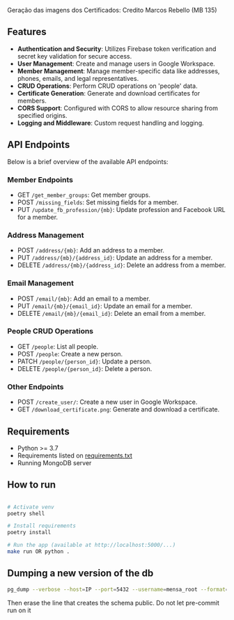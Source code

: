 Geração das imagens dos Certificados: Credito Marcos Rebello (MB 135)

## Features
- **Authentication and Security**: Utilizes Firebase token verification and secret key validation for secure access.
- **User Management**: Create and manage users in Google Workspace.
- **Member Management**: Manage member-specific data like addresses, phones, emails, and legal representatives.
- **CRUD Operations**: Perform CRUD operations on 'people' data.
- **Certificate Generation**: Generate and download certificates for members.
- **CORS Support**: Configured with CORS to allow resource sharing from specified origins.
- **Logging and Middleware**: Custom request handling and logging.


## API Endpoints
Below is a brief overview of the available API endpoints:

### Member Endpoints
- GET `/get_member_groups`: Get member groups.
- POST `/missing_fields`: Set missing fields for a member.
- PUT `/update_fb_profession/{mb}`: Update profession and Facebook URL for a member.

### Address Management
- POST `/address/{mb}`: Add an address to a member.
- PUT `/address/{mb}/{address_id}`: Update an address for a member.
- DELETE `/address/{mb}/{address_id}`: Delete an address from a member.

### Email Management
- POST `/email/{mb}`: Add an email to a member.
- PUT `/email/{mb}/{email_id}`: Update an email for a member.
- DELETE `/email/{mb}/{email_id}`: Delete an email from a member.

### People CRUD Operations
- GET `/people`: List all people.
- POST `/people`: Create a new person.
- PATCH `/people/{person_id}`: Update a person.
- DELETE `/people/{person_id}`: Delete a person.

### Other Endpoints
- POST `/create_user/`: Create a new user in Google Workspace.
- GET `/download_certificate.png`: Generate and download a certificate.



## Requirements

- Python >= 3.7
- Requirements listed on [requirements.txt](requirements.txt)
- Running MongoDB server

## How to run

```bash

# Activate venv
poetry shell

# Install requirements
poetry install

# Run the app (available at http://localhost:5000/...)
make run OR python .

```

## Dumping a new version of the db

```bash
pg_dump --verbose --host=IP --port=5432 --username=mensa_root --format=plain --compress=0 --file dump.sql --no-owner --no-acl -n "public" mensa
```
Then erase the line that creates the schema public. Do not let pre-commit run on it
